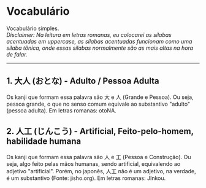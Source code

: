 # Vocabulário

Vocabulário simples.  
_Disclaimer: Na leitura em letras romanas, eu colocarei as sílabas acentuadas em uppercase, as sílabas acentuadas funcionam como uma silaba tônica, onde essas sílabas normalmente são as mais altas na hora de falar._

---

## 1. 大人 (おとな) - Adulto / Pessoa Adulta

Os kanji que formam essa palavra são 大 e 人 (Grande e Pessoa). Ou seja, pessoa grande, o que no senso comum equivale ao substantivo "adulto" (pessoa adulta). Em letras romanas: otoNA.

## 2. 人工 (じんこう) - Artificial, Feito-pelo-homem, habilidade humana

Os kanji que formam essa palavra são 人 e 工 (Pessoa e Construção). Ou seja, algo feito pelas mãos humanas, sendo artificial, equivalendo ao adjetivo "artificial". Porém, no japonês, 人工 não é um adjetivo, na verdade, é um substantivo (Fonte: jisho.org). Em letras romanas: JInkou.
